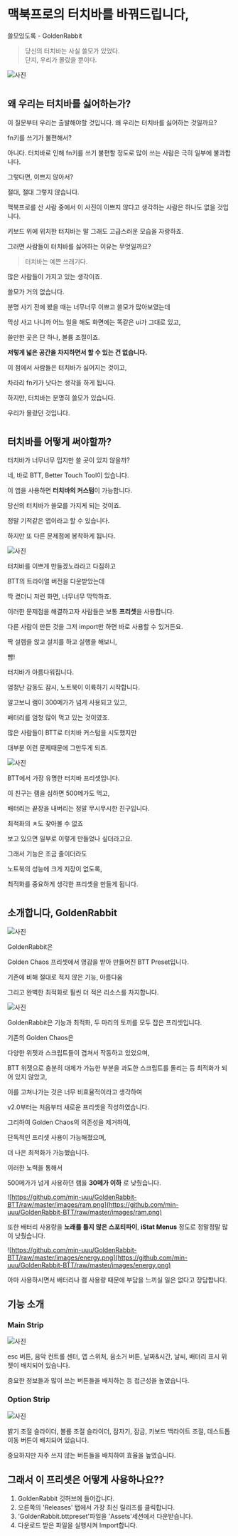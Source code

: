 # 맥북프로의 터치바를 바꿔드립니다, 
쓸모있도록 - GoldenRabbit

> 당신의 터치바는 사실 쓸모가 있었다. \
단지, 우리가 몰랐을 뿐이다. 

![사진](https://camo.githubusercontent.com/ecfc7a900e426b3d4ac754899786a040bde309ee16d6db46bf33b5383748f2b9/68747470733a2f2f692e696d6775722e636f6d2f6b7953334446422e706e67)

#

## 왜 우리는 터치바를 싫어하는가?

이 질문부터 우리는 출발해야할 것입니다. 왜 우리는 터치바를 싫어하는 것일까요?

fn키를 쓰기가 불편해서?

아니다. 터치바로 인해 fn키를 쓰기 불편할 정도로 많이 쓰는 사람은 극히 일부에 불과합니다.

그렇다면, 이쁘지 않아서?

절대, 절대 그렇지 않습니다.



맥북프로를 산 사람 중에서 이 사진이 이쁘지 않다고 생각하는 사람은 하나도 없을 것입니다.

키보드 위에 위치한 터치바는 말 그래도 고급스러운 모습을 자랑하죠.

그러면 사람들이 터치바를 싫어하는 이유는 무엇일까요?

> 터치바는 예쁜 쓰래기다.

많은 사람들이 가지고 있는 생각이죠.

쓸모가 거의 없습니다.

분명 사기 전에 봤을 때는 너무너무 이쁘고 쓸모가 많아보였는데

막상 사고 나니까 어느 일을 해도 화면에는 똑같은 ui가 그대로 있고,

쓸만한 곳은 단 하나, 볼륨 조절이죠.

**저렇게 넓은 공간을 차지하면서 할 수 있는 건 없습니다.**

이 점에서 사람들은 터치바가 싫어지는 것이고,

차라리 fn키가 낫다는 생각을 하게 됩니다.

하지만, 터치바는 분명히 쓸모가 있습니다.

우리가 몰랐던 것입니다.

#

## 터치바를 어떻게 써야할까?

터치바가 너무너무 밉지만 쓸 곳이 있지 않을까?

네, 바로 BTT, Better Touch Tool이 있습니다.

이 앱을 사용하면 **터치바의 커스텀**이 가능합니다.

당신의 터치바가 쓸모를 가지게 되는 것이죠.

정말 기적같은 앱이라고 할 수 있습니다.

하지만 또 다른 문제점에 봉착하게 됩니다.

![사진](https://github.com/min-uuu/GoldenRabbit-BTT/blob/master/images/%E1%84%89%E1%85%B3%E1%84%8F%E1%85%B3%E1%84%85%E1%85%B5%E1%86%AB%E1%84%89%E1%85%A3%E1%86%BA%202020-12-26%20%E1%84%8B%E1%85%A9%E1%84%92%E1%85%AE%209.36.37.png)

터치바를 이쁘게 만들겠노라라고 다짐하고

BTT의 트라이얼 버전을 다운받았는데

딱 켰더니 저런 화면, 너무너무 막막하죠.

이러한 문제점을 해결하고자 사람들은 보통 **프리셋**을 사용합니다.

다른 사람이 만든 것을 그저 import만 하면 바로 사용할 수 있거든요.

딱 설렘을 앉고 설치를 하고 실행을 해보니,

빰!

터치바가 아름다워집니다.

엄청난 감동도 잠시, 노트북이 이륙하기 시작합니다.

알고보니 램이 300메가가 넘게 사용되고 있고,

배터리를 엄청 많이 먹고 있는 것이였죠.

많은 사람들이 BTT로 터치바 커스텀을 시도했지만

대부분 이런 문제때문에 그만두게 되죠.

![사진](https://community.folivora.ai/uploads/default/optimized/2X/b/be298e586eb928890505643188e28d1eb600de0a_2_1380x542.jpeg)

BTT에서 가장 유명한 터치바 프리셋입니다.

이 친구는 램을 심하면 500메가도 먹고,

배터리는 끝장을 내버리는 정말 무시무시한 친구입니다.

최적화의 ㅊ도 찾아볼 수 없죠

보고 있으면 일부로 이렇게 만들었나 싶더라고요.

그래서 기능은 조금 줄이더라도

노트북의 성능에 크게 지장이 없도록,

최적화를 중요하게 생각한 프리셋을 만들게 됩니다.

#

## 소개합니다, GoldenRabbit

![사진](https://github.com/min-uuu/GoldenRabbit-BTT/blob/master/images/%E1%84%89%E1%85%B3%E1%84%8F%E1%85%B3%E1%84%85%E1%85%B5%E1%86%AB%E1%84%89%E1%85%A3%E1%86%BA%202020-12-26%20%E1%84%8B%E1%85%A9%E1%84%92%E1%85%AE%209.14.07.png)

GoldenRabbit은 

Golden Chaos 프리셋에서 영감을 받아 만들어진 BTT Preset입니다.

기존에 비해 절대로 적지 않은 기능, 아름다움

그리고 완벽한 최적화로 훨씬 더 적은 리소스를 차지합니다.

![사진](https://github.com/min-uuu/GoldenRabbit-BTT/blob/master/images/3.png)

GoldenRabbit은 기능과 최적화, 두 마리의 토끼를 모두 잡은 프리셋입니다.

기존의 Golden Chaos은

다양한 위젯과 스크립트들이 겹쳐서 작동하고 있었으며,

BTT 위젯으로 충분히 대체가 가능한 부분을 과도한 스크립트를 돌리는 등 최적화가 되어 있지 않았고,

이를 고쳐나가는 것은 너무 비효율적이라고 생각하여

v2.0부터는 처음부터 새로운 프리셋을 작성하였습니다.

그리하여 Golden Chaos의 의존성을 제거하여, 

단독적인 프리셋 사용이 가능해졌으며,

더 나은 최적화가 가능했습니다.

이러한 노력을 통해서

500메가가 넘게 사용하던 램을 **30메가 이하** 로 낮췄습니다.

![https://github.com/min-uuu/GoldenRabbit-BTT/raw/master/images/ram.png](https://github.com/min-uuu/GoldenRabbit-BTT/raw/master/images/ram.png)

또한 배터리 사용량을 **노래를 틀지 않은 스포티파이**, **iStat Menus** 정도로 정말정말 많이 낮췄습니다.

![https://github.com/min-uuu/GoldenRabbit-BTT/raw/master/images/energy.png](https://github.com/min-uuu/GoldenRabbit-BTT/raw/master/images/energy.png)

아마 사용하시면서 배터리나 램 사용량 때문에 부담을 느끼실 일은 없다고 장담합니다.

## 기능 소개

### Main Strip

![사진](https://github.com/min-uuu/GoldenRabbit-BTT/blob/master/images/main4.jpg?raw=true)

esc 버튼, 음악 컨트롤 센터, 앱 스위처, 음소거 버튼, 날짜&시간, 날씨, 배터리 표시 위젯이 배치되어 있습니다.

중요한 정보들과 많이 쓰는 버튼들을 배치하는 등 접근성을 높였습니다.

### Option Strip

![사진](https://github.com/min-uuu/GoldenRabbit-BTT/blob/master/images/option.png)

밝기 조절 슬라이더, 볼륨 조절 슬라이더, 잠자기, 잠금, 키보드 백라이트 조절, 데스트톱 이동 버튼이 배치되어 있습니다.

중요하지만 자주 쓰지 않는 버튼들을 배치하여 효율을 높였습니다.

 

## ****그래서 이 프리셋은 어떻게 사용하나요??****

1. GoldenRabbit 깃허브에 들어갑니다.
2. 오른쪽의 'Releases' 탭에서 가장 최신 릴리즈를 클릭합니다.
3. 'GoldenRabbit.bttpreset'파일을 'Assets'세션에서 다운받습니다.
4. 다운로드 받은 파일을 실행시켜 Import합니다.
